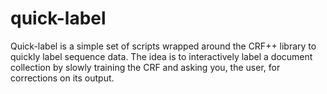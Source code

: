 # quick-label

Quick-label is a simple set of scripts wrapped around the CRF++ library to quickly label sequence data. The idea is to interactively label a document collection by slowly training the CRF and asking you, the user, for corrections on its output.

